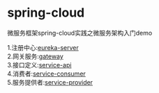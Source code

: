 # spring-cloud
微服务框架spring-cloud实践之微服务架构入门demo

<div>1.注册中心:<a href="https://github.com/fengdongdong00/spring-cloud/edit/master/README.md">eureka-server</a> </div>
<div>2.网关服务:<a href="https://github.com/fengdongdong00/spring-cloud/edit/master/README.md">gateway</a>  </div>
<div>3.接口定义:<a href="https://github.com/fengdongdong00/spring-cloud/edit/master/README.md">service-api</a>  </div>
<div>4.消费者:<a href="https://github.com/fengdongdong00/spring-cloud/edit/master/README.md">service-consumer</a>  </div>
<div>5.服务提供者:<a href="https://github.com/fengdongdong00/spring-cloud/edit/master/README.md">service-provider</a>  </div>
